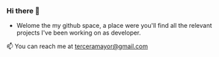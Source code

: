 ### Hi there 👋

- Welome the my github space, a place were you'll find all the relevant projects I've been working on as developer.

📫 You can reach me at terceramayor@gmail.com



